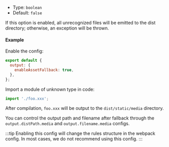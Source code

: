 - Type: `boolean`
- Default: `false`

If this option is enabled, all unrecognized files will be emitted to the dist directory; otherwise, an exception will be thrown.

#### Example

Enable the config:

```js
export default {
  output: {
    enableAssetFallback: true,
  },
};
```

Import a module of unknown type in code:

```js
import './foo.xxx';
```

After compilation, `foo.xxx` will be output to the `dist/static/media` directory.

You can control the output path and filename after fallback through the `output.distPath.media` and `output.filename.media` configs.

:::tip
Enabling this config will change the rules structure in the webpack config. In most cases, we do not recommend using this config.
:::
